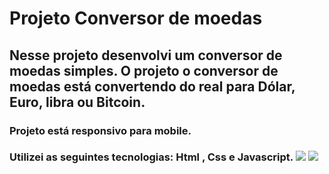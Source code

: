   <h1> Projeto Conversor de moedas </h1>
<h2> Nesse projeto desenvolvi um conversor de moedas simples.
O projeto o conversor de moedas está convertendo do real para Dólar, Euro, libra ou Bitcoin. </h2>
<h3>Projeto está responsivo para mobile.</h3> 
<h3> 
  Utilizei as seguintes tecnologias: Html , Css e Javascript.
<img src="https://github.com/Weslley-silva23/projeto-conversor-de-moedas/blob/main/conversor%20desktop.png?raw=true">
<img src="https://github.com/Weslley-silva23/projeto-conversor-de-moedas/blob/main/conversor%20mobile.png?raw=true">
